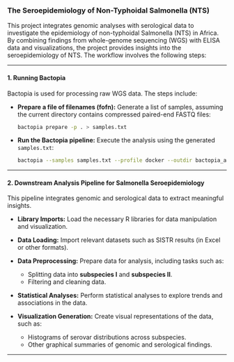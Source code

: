 ### The Seroepidemiology of Non-Typhoidal Salmonella (NTS)

This project integrates genomic analyses with serological data to investigate the epidemiology of non-typhoidal Salmonella (NTS) in Africa. By combining findings from whole-genome sequencing (WGS) with ELISA data and visualizations, the project provides insights into the seroepidemiology of NTS. The workflow involves the following steps:

---

#### **1. Running Bactopia**
Bactopia is used for processing raw WGS data. The steps include:

- **Prepare a file of filenames (fofn):**
  Generate a list of samples, assuming the current directory contains compressed paired-end FASTQ files:
  ```bash
  bactopia prepare -p . > samples.txt
  ```

- **Run the Bactopia pipeline:**
  Execute the analysis using the generated `samples.txt`:
  ```bash
  bactopia --samples samples.txt --profile docker --outdir bactopia_analysis
  ```

---

#### **2. Downstream Analysis Pipeline for Salmonella Seroepidemiology**
This pipeline integrates genomic and serological data to extract meaningful insights.

- **Library Imports:**
  Load the necessary R libraries for data manipulation and visualization.

- **Data Loading:**
  Import relevant datasets such as SISTR results (in Excel or other formats).

- **Data Preprocessing:**
  Prepare data for analysis, including tasks such as:
  - Splitting data into **subspecies I** and **subspecies II**.
  - Filtering and cleaning data.

- **Statistical Analyses:**
  Perform statistical analyses to explore trends and associations in the data.

- **Visualization Generation:**
  Create visual representations of the data, such as:
  - Histograms of serovar distributions across subspecies.
  - Other graphical summaries of genomic and serological findings.

---
